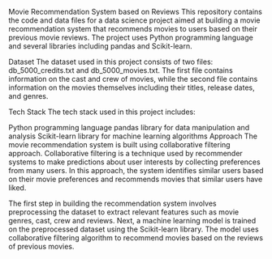 Movie Recommendation System based on Reviews
This repository contains the code and data files for a data science project aimed at building a movie recommendation system that recommends movies to users based on their previous movie reviews. The project uses Python programming language and several libraries including pandas and Scikit-learn.

Dataset
The dataset used in this project consists of two files: db_5000_credits.txt and db_5000_movies.txt. The first file contains information on the cast and crew of movies, while the second file contains information on the movies themselves including their titles, release dates, and genres.

Tech Stack
The tech stack used in this project includes:

Python programming language
pandas library for data manipulation and analysis
Scikit-learn library for machine learning algorithms
Approach
The movie recommendation system is built using collaborative filtering approach. Collaborative filtering is a technique used by recommender systems to make predictions about user interests by collecting preferences from many users. In this approach, the system identifies similar users based on their movie preferences and recommends movies that similar users have liked.

The first step in building the recommendation system involves preprocessing the dataset to extract relevant features such as movie genres, cast, crew and reviews. Next, a machine learning model is trained on the preprocessed dataset using the Scikit-learn library. The model uses collaborative filtering algorithm to recommend movies based on the reviews of previous movies.
